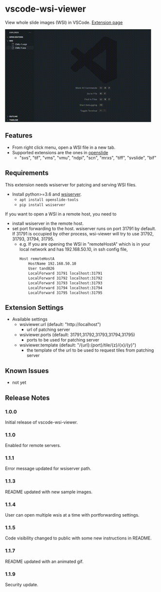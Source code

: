 # vscode-wsi-viewer

View whole slide images (WSI) in VSCode.
[Extension page](https://marketplace.visualstudio.com/items?itemName=tand826.wsi-viewer)

![](https://raw.githubusercontent.com/tand826/vscode-wsi-viewer/main/images/sample.gif)

## Features

- From right click menu, open a WSI file in a new tab.
- Supported extensions are the ones in [openslide](https://openslide.org/#about-openslide)
  - "svs", "tif", "vms", "vmu", "ndpi", "scn", "mrxs", "tiff", "svslide", "bif"

## Requirements

This extension needs wsiserver for patcing and serving WSI files.

- Install python>=3.6 and [wsiserver](https://github.com/tand826/wsiserver).
  - `apt install openslide-tools`
  - `pip install wsiserver`

If you want to open a WSI in a remote host, you need to

- install wsiserver in the remote host.
- set port forwarding to the host. wsiserver runs on port 31791 by default. If 31791 is occupied by other process, wsi-viewer will try to use 31792, 31793, 31794, 31795.
  - e.g. If you are opening the WSI in "remoteHostA" which is in your local network and has 192.168.50.10, in ssh config file,
    ```
    Host remoteHostA
        HostName 192.168.50.10
        User tand826
        LocalForward 31791 localhost:31791
        LocalForward 31792 localhost:31792
        LocalForward 31793 localhost:31793
        LocalForward 31794 localhost:31794
        LocalForward 31795 localhost:31795
    ```

## Extension Settings

- Available settings
  - wsiviewer.url (default: "http://localhost")
    - url of patching server
  - wsiviewer.ports (default: 31791,31792,31793,31794,31795)
    - ports to be used for patching server
  - wsiviewer.template (default: "/{url}:{port}/tile/{z}/{x}/{y}")
    - the template of the url to be used to request tiles from patching server

## Known Issues

- not yet

## Release Notes

### 1.0.0

Initial release of vscode-wsi-viewer.

### 1.1.0

Enabled for remote servers.

### 1.1.1

Error message updated for wsiserver path.

### 1.1.3

README updated with new sample images.

### 1.1.4

User can open multiple wsis at a time with portforwarding settings.

### 1.1.5

Code visibility changed to public with some new instructions in README.

### 1.1.7

README updated with an animated gif.

### 1.1.9

Security update.
